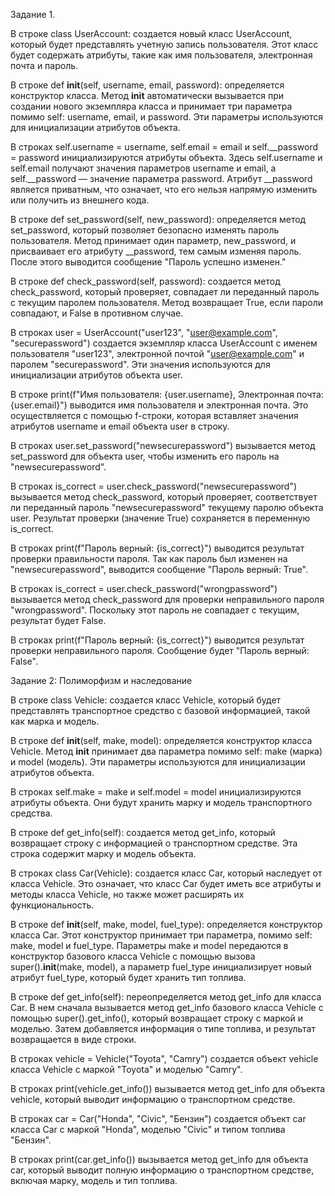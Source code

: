Задание 1.

В строке class UserAccount: создается новый класс UserAccount, который будет представлять учетную запись пользователя. Этот класс будет содержать атрибуты, такие как имя пользователя, электронная почта и пароль.

В строке def __init__(self, username, email, password): определяется конструктор класса. Метод __init__ автоматически вызывается при создании нового экземпляра класса и принимает три параметра помимо self: username, email, и password. Эти параметры используются для инициализации атрибутов объекта.

В строках self.username = username, self.email = email и self.__password = password инициализируются атрибуты объекта. Здесь self.username и self.email получают значения параметров username и email, а self.__password — значение параметра password. Атрибут __password является приватным, что означает, что его нельзя напрямую изменить или получить из внешнего кода.

В строке def set_password(self, new_password): определяется метод set_password, который позволяет безопасно изменять пароль пользователя. Метод принимает один параметр, new_password, и присваивает его атрибуту __password, тем самым изменяя пароль. После этого выводится сообщение "Пароль успешно изменен."

В строке def check_password(self, password): создается метод check_password, который проверяет, совпадает ли переданный пароль с текущим паролем пользователя. Метод возвращает True, если пароли совпадают, и False в противном случае.

В строках user = UserAccount("user123", "user@example.com", "securepassword") создается экземпляр класса UserAccount с именем пользователя "user123", электронной почтой "user@example.com" и паролем "securepassword". Эти значения используются для инициализации атрибутов объекта user.

В строке print(f"Имя пользователя: {user.username}, Электронная почта: {user.email}") выводится имя пользователя и электронная почта. Это осуществляется с помощью f-строки, которая вставляет значения атрибутов username и email объекта user в строку.

В строках user.set_password("newsecurepassword") вызывается метод set_password для объекта user, чтобы изменить его пароль на "newsecurepassword".

В строках is_correct = user.check_password("newsecurepassword") вызывается метод check_password, который проверяет, соответствует ли переданный пароль "newsecurepassword" текущему паролю объекта user. Результат проверки (значение True) сохраняется в переменную is_correct.

В строках print(f"Пароль верный: {is_correct}") выводится результат проверки правильности пароля. Так как пароль был изменен на "newsecurepassword", выводится сообщение "Пароль верный: True".

В строках is_correct = user.check_password("wrongpassword") вызывается метод check_password для проверки неправильного пароля "wrongpassword". Поскольку этот пароль не совпадает с текущим, результат будет False.

В строках print(f"Пароль верный: {is_correct}") выводится результат проверки неправильного пароля. Сообщение будет "Пароль верный: False".

Задание 2: Полиморфизм и наследование

В строке class Vehicle: создается класс Vehicle, который будет представлять транспортное средство с базовой информацией, такой как марка и модель.

В строке def __init__(self, make, model): определяется конструктор класса Vehicle. Метод __init__ принимает два параметра помимо self: make (марка) и model (модель). Эти параметры используются для инициализации атрибутов объекта.

В строках self.make = make и self.model = model инициализируются атрибуты объекта. Они будут хранить марку и модель транспортного средства.

В строке def get_info(self): создается метод get_info, который возвращает строку с информацией о транспортном средстве. Эта строка содержит марку и модель объекта.

В строках class Car(Vehicle): создается класс Car, который наследует от класса Vehicle. Это означает, что класс Car будет иметь все атрибуты и методы класса Vehicle, но также может расширять их функциональность.

В строке def __init__(self, make, model, fuel_type): определяется конструктор класса Car. Этот конструктор принимает три параметра, помимо self: make, model и fuel_type. Параметры make и model передаются в конструктор базового класса Vehicle с помощью вызова super().__init__(make, model), а параметр fuel_type инициализирует новый атрибут fuel_type, который будет хранить тип топлива.

В строке def get_info(self): переопределяется метод get_info для класса Car. В нем сначала вызывается метод get_info базового класса Vehicle с помощью super().get_info(), который возвращает строку с маркой и моделью. Затем добавляется информация о типе топлива, и результат возвращается в виде строки.

В строках vehicle = Vehicle("Toyota", "Camry") создается объект vehicle класса Vehicle с маркой "Toyota" и моделью "Camry".

В строках print(vehicle.get_info()) вызывается метод get_info для объекта vehicle, который выводит информацию о транспортном средстве.

В строках car = Car("Honda", "Civic", "Бензин") создается объект car класса Car с маркой "Honda", моделью "Civic" и типом топлива "Бензин".

В строках print(car.get_info()) вызывается метод get_info для объекта car, который выводит полную информацию о транспортном средстве, включая марку, модель и тип топлива.

